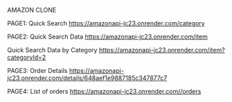 AMAZON CLONE

PAGE1:
Quick Search
https://amazonapi-jc23.onrender.com/category



PAGE2:
Quick Search Data
https://amazonapi-jc23.onrender.com/item

Quick Search Data by Category
https://amazonapi-jc23.onrender.com/item?categoryId=2

PAGE3:
Order Details
https://amazonapi-jc23.onrender.com/details/648aef1e9887185c347877c7




PAGE4:
List of orders
https://amazonapi-jc23.onrender.com//orders
